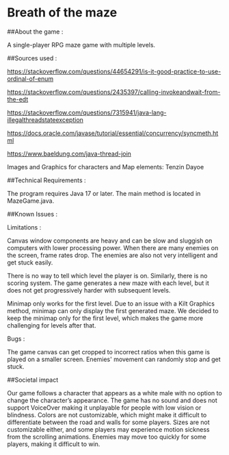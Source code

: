 # Breath of the maze 

##About the game : 

A single-player RPG maze game with multiple levels.


##Sources used : 

https://stackoverflow.com/questions/44654291/is-it-good-practice-to-use-ordinal-of-enum

https://stackoverflow.com/questions/2435397/calling-invokeandwait-from-the-edt

https://stackoverflow.com/questions/7315941/java-lang-illegalthreadstateexception

https://docs.oracle.com/javase/tutorial/essential/concurrency/syncmeth.html

https://www.baeldung.com/java-thread-join

Images and Graphics for characters and Map elements: Tenzin Dayoe 


##Technical Requirements : 

The program requires Java 17 or later.
The main method is located in MazeGame.java. 

##Known Issues : 

Limitations : 

Canvas window components are heavy and can be slow and sluggish on computers with lower processing power. When there are many enemies on the screen, frame rates drop. The enemies are also not very intelligent and get stuck easily. 

There is no way to tell which level the player is on. Similarly, there is no scoring system. The game generates a new maze with each level, but it does not get progressively harder with subsequent levels.

Minimap only works for the first level. Due to an issue with a Kilt Graphics method, minimap can only display the first generated maze. We decided to keep the minimap only for the first level, which makes the game more challenging for levels after that. 

Bugs : 

The game canvas can get cropped to incorrect ratios when this game is played on a smaller screen. Enemies' movement can randomly stop and get stuck. 

##Societal impact

Our game follows a character that appears as a white male with no option to change the character’s appearance. The game has no sound and does not support VoiceOver making it unplayable for people with low vision or blindness. Colors are not customizable, which might make it difficult to differentiate between the road and walls for some players. Sizes are not customizable either, and some players may experience motion sickness from the scrolling animations. Enemies may move too quickly for some players, making it difficult to win.

